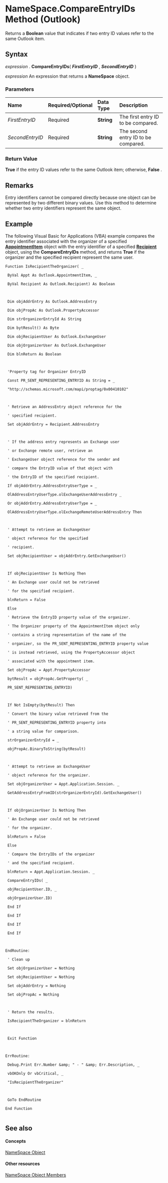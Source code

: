 
# NameSpace.CompareEntryIDs Method (Outlook)

Returns a  **Boolean** value that indicates if two entry ID values refer to the same Outlook item.


## Syntax

 _expression_ . **CompareEntryIDs**( **_FirstEntryID_** , **_SecondEntryID_** )

 _expression_ An expression that returns a **NameSpace** object.


### Parameters



|**Name**|**Required/Optional**|**Data Type**|**Description**|
|:-----|:-----|:-----|:-----|
| _FirstEntryID_|Required| **String**|The first entry ID to be compared.|
| _SecondEntryID_|Required| **String**|The second entry ID to be compared.|

### Return Value

 **True** if the entry ID values refer to the same Outlook item; otherwise, **False** .


## Remarks

Entry identifiers cannot be compared directly because one object can be represented by two different binary values. Use this method to determine whether two entry identifiers represent the same object.


## Example

The following Visual Basic for Applications (VBA) example compares the entry identifier associated with the organizer of a specified  **[AppointmentItem](204a409d-654e-27aa-643a-8344c631b82d.md)** object with the entry identifier of a specified **[Recipient](8cee4d79-ec55-52a4-710b-6456944ca86d.md)** object, using the **CompareEntryIDs** method, and returns **True** if the organizer and the specified recipient represent the same user.


```
Function IsRecipientTheOrganizer( _ 
 
 ByVal Appt As Outlook.AppointmentItem, _ 
 
 ByVal Recipient As Outlook.Recipient) As Boolean 
 
 
 
 Dim objAddrEntry As Outlook.AddressEntry 
 
 Dim objPropAc As Outlook.PropertyAccessor 
 
 Dim strOrganizerEntryId As String 
 
 Dim bytResult() As Byte 
 
 Dim objRecipientUser As Outlook.ExchangeUser 
 
 Dim objOrganizerUser As Outlook.ExchangeUser 
 
 Dim blnReturn As Boolean 
 
 
 
 'Property tag for Organizer EntryID 
 
 Const PR_SENT_REPRESENTING_ENTRYID As String = _ 
 
 "http://schemas.microsoft.com/mapi/proptag/0x00410102" 
 
 
 
 ' Retrieve an AddressEntry object reference for the 
 
 ' specified recipient. 
 
 Set objAddrEntry = Recipient.AddressEntry 
 
 
 
 ' If the address entry represents an Exchange user 
 
 ' or Exchange remote user, retrieve an 
 
 ' ExchangeUser object reference for the sender and 
 
 ' compare the EntryID value of that object with 
 
 ' the EntryID of the specified recipient. 
 
 If objAddrEntry.AddressEntryUserType = _ 
 
 OlAddressEntryUserType.olExchangeUserAddressEntry _ 
 
 Or objAddrEntry.AddressEntryUserType = _ 
 
 OlAddressEntryUserType.olExchangeRemoteUserAddressEntry Then 
 
 
 
 ' Attempt to retrieve an ExchangeUser 
 
 ' object reference for the specified 
 
 ' recipient. 
 
 Set objRecipientUser = objAddrEntry.GetExchangeUser() 
 
 
 
 If objRecipientUser Is Nothing Then 
 
 ' An Exchange user could not be retrieved 
 
 ' for the specified recipient. 
 
 blnReturn = False 
 
 Else 
 
 ' Retrieve the EntryID property value of the organizer. 
 
 ' The Organizer property of the AppointmentItem object only 
 
 ' contains a string representation of the name of the 
 
 ' organizer, so the PR_SENT_REPRESENTING_ENTRYID property value 
 
 ' is instead retrieved, using the PropertyAccessor object 
 
 ' associated with the appointment item. 
 
 Set objPropAc = Appt.PropertyAccessor 
 
 bytResult = objPropAc.GetProperty( _ 
 
 PR_SENT_REPRESENTING_ENTRYID) 
 
 
 
 If Not IsEmpty(bytResult) Then 
 
 ' Convert the binary value retrieved from the 
 
 ' PR_SENT_REPRESENTING_ENTRYID property into 
 
 ' a string value for comparison. 
 
 strOrganizerEntryId = _ 
 
 objPropAc.BinaryToString(bytResult) 
 
 
 
 ' Attempt to retrieve an ExchangeUser 
 
 ' object reference for the organizer. 
 
 Set objOrganizerUser = Appt.Application.Session. _ 
 
 GetAddressEntryFromID(strOrganizerEntryId).GetExchangeUser() 
 
 
 
 If objOrganizerUser Is Nothing Then 
 
 ' An Exchange user could not be retrieved 
 
 ' for the organizer. 
 
 blnReturn = False 
 
 Else 
 
 ' Compare the EntryIDs of the organizer 
 
 ' and the specified recipient. 
 
 blnReturn = Appt.Application.Session. _ 
 
 CompareEntryIDs( _ 
 
 objRecipientUser.ID, _ 
 
 objOrganizerUser.ID) 
 
 End If 
 
 End If 
 
 End If 
 
 End If 
 
 
 
EndRoutine: 
 
 ' Clean up 
 
 Set objOrganizerUser = Nothing 
 
 Set objRecipientUser = Nothing 
 
 Set objAddrEntry = Nothing 
 
 Set objPropAc = Nothing 
 
 
 
 ' Return the results. 
 
 IsRecipientTheOrganizer = blnReturn 
 
 
 
 Exit Function 
 
 
 
ErrRoutine: 
 
 Debug.Print Err.Number &amp; " - " &amp; Err.Description, _ 
 
 vbOKOnly Or vbCritical, _ 
 
 "IsRecipientTheOrganizer" 
 
 
 
 GoTo EndRoutine 
 
End Function 
 

```


## See also


#### Concepts


[NameSpace Object](f0dcaa19-07f5-5d42-a3bf-2e42b7885644.md)
#### Other resources


[NameSpace Object Members](d7a978a3-a2c8-6195-c5f8-af8773500456.md)
